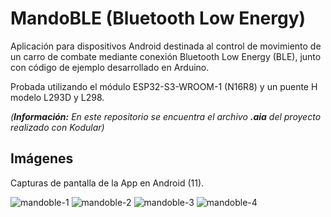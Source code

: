# MandoBLE (Bluetooth Low Energy)
Aplicación para dispositivos Android destinada al control de movimiento de un carro de combate mediante conexión Bluetooth Low Energy (BLE), junto con código de ejemplo desarrollado en Arduino.

Probada utilizando el módulo ESP32-S3-WROOM-1 (N16R8) y un puente H modelo L293D y L298.

_(**Información:** En este repositorio se encuentra el archivo **.aia** del proyecto realizado con Kodular)_

## Imágenes
Capturas de pantalla de la App en Android (11).

![mandoble-1](https://github.com/user-attachments/assets/e51c51b1-2c93-457a-b7eb-7b42e8412030)
![mandoble-2](https://github.com/user-attachments/assets/65843d20-ae86-45d3-952f-3280a40cd995)
![mandoble-3](https://github.com/user-attachments/assets/edd86063-f198-427f-93f8-f7728d7f171e)
![mandoble-4](https://github.com/user-attachments/assets/81311505-449c-4546-9fd2-c48ad9f2ca10)
